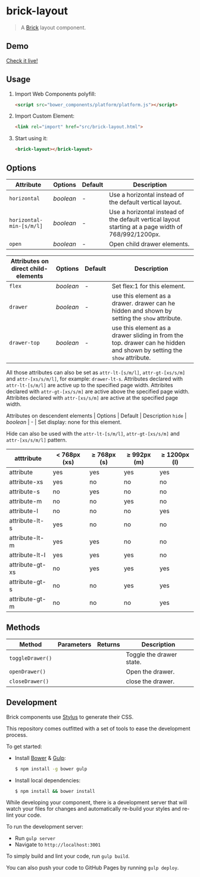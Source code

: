 # brick-layout

> A [Brick](https://github.com/mozbrick/brick/) layout component.

## Demo

[Check it live!](http://mozbrick.github.io/brick-layout)

## Usage

1. Import Web Components polyfill:

    ```html
    <script src="bower_components/platform/platform.js"></script>
    ```

2. Import Custom Element:

    ```html
    <link rel="import" href="src/brick-layout.html">
    ```

3. Start using it:

    ```html
    <brick-layout></brick-layout>
    ```

## Options

Attribute           | Options     | Default      | Description
---                 | ---         | ---          | ---
`horizontal`        | *boolean*   | -            | Use a horizontal instead of the default vertical layout.
`horizontal-min-[s/m/l]`  | *boolean*   | -            | Use a horizontal instead of the default vertical layout starting at a page width of 768/992/1200px.
`open`              | *boolean*   | -            | Open child drawer elements.

Attributes on direct child-elements | Options     | Default      | Description
---                          | ---         | ---          | ---
`flex`                       | *boolean*   | -            | Set flex:1 for this element.
`drawer`                     | *boolean*   | -            | use this element as a drawer. drawer can he hidden and shown by setting the `show` attribute.
`drawer-top`                 | *boolean*   | -            | use this element as a drawer sliding in from the top. drawer can he hidden and shown by setting the `show` attribute.

All those attributes can also be set as `attr-lt-[s/m/l]`, `attr-gt-[xs/s/m]` and `attr-[xs/s/m/l]`, for example: `drawer-lt-s`.
Attributes declared with `attr-lt-[s/m/l]` are active up to the specified page width.
Attribites declared with `attr-gt-[xs/s/m]` are active above the specified page width.
Attribites declared with `attr-[xs/s/m]` are active at the specified page width.

Attributes on descendent elements | Options     | Default      | Description
`hide`                            | *boolean*   | -            | Set display: none for this element. 

Hide can also be used with the `attr-lt-[s/m/l]`, `attr-gt-[xs/s/m]` and `attr-[xs/s/m/l]` pattern.

atttribute      | < 768px (xs) | ≥ 768px (s) | ≥ 992px (m)  | ≥ 1200px (l)
---             | ---          | ---         | ---          | ---
attribute       | yes          | yes         | yes          | yes
attribute-xs    | yes          | no          | no           | no
attribute-s     | no           | yes         | no           | no
attribute-m     | no           | no          | yes          | no
attribute-l     | no           | no          | no           | yes
attribute-lt-s  | yes          | no          | no           | no
attribute-lt-m  | yes          | yes         | no           | no
attribute-lt-l  | yes          | yes         | yes          | no
attribute-gt-xs | no           | yes         | yes          | yes
attribute-gt-s  | no           | no          | yes          | yes
attribute-gt-m  | no           | no          | no           | yes


## Methods

Method          | Parameters   | Returns     | Description
---             | ---          | ---         | ---
`toggleDrawer()`|              |             | Toggle the drawer state.
`openDrawer()`  |              |             | Open the drawer.
`closeDrawer()` |              |             | close the drawer.

## Development

Brick components use [Stylus](http://learnboost.github.com/stylus/) to generate their CSS.

This repository comes outfitted with a set of tools to ease the development process.

To get started:

* Install [Bower](http://bower.io/) & [Gulp](http://gulpjs.com/):

    ```sh
    $ npm install -g bower gulp
    ```

* Install local dependencies:

    ```sh
    $ npm install && bower install
    ```

While developing your component, there is a development server that will watch your files for changes and automatically re-build your styles and re-lint your code.

To run the development server:

* Run `gulp server`
* Navigate to `http://localhost:3001`

To simply build and lint your code, run `gulp build`.

You can also push your code to GitHub Pages by running `gulp deploy`.
